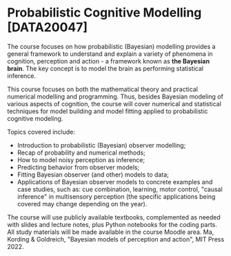 # Probabilistic Cognitive Modelling [DATA20047]

The course focuses on how probabilistic (Bayesian) modelling provides a general framework to understand and explain a variety of phenomena in cognition, perception and action - a framework known as **the Bayesian brain**. The key concept is to model the brain as performing statistical inference.

This course focuses on both the mathematical theory and practical numerical modelling and programming. Thus, besides Bayesian modeling of various aspects of cognition, the course will cover numerical and statistical techniques for model building and model fitting applied to probabilistic cognitive modeling.

Topics covered include:

- Introduction to probabilistic (Bayesian) observer modelling;
- Recap of probability and numerical methods;
- How to model noisy perception as inference;
- Predicting behavior from observer models;
- Fitting Bayesian observer (and other) models to data;
- Applications of Bayesian observer models to concrete examples and case studies, such as: cue combination, learning, motor control, "causal inference" in multisensory perception (the specific applications being covered may change depending on the year).

The course will use publicly available textbooks, complemented as needed with slides and lecture notes, plus Python notebooks for the coding parts. All study materials will be made available in the course Moodle area. Ma, Kording & Goldreich, "Bayesian models of perception and action", MIT Press 2022.
